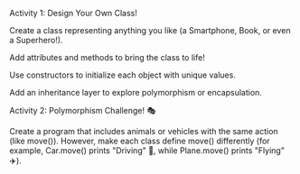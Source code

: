 Activity 1: Design Your Own Class! 

  Create a class representing anything you like (a Smartphone, Book, or even a Superhero!).

  Add attributes and methods to bring the class to life!

  Use constructors to initialize each object with unique values.

  Add an inheritance layer to explore polymorphism or encapsulation.


Activity 2: Polymorphism Challenge! 🎭

  Create a program that includes animals or vehicles with the same action (like move()).
  However, make each class define move() differently (for example, Car.move() prints "Driving" 🚗, while Plane.move() prints "Flying" ✈️).
